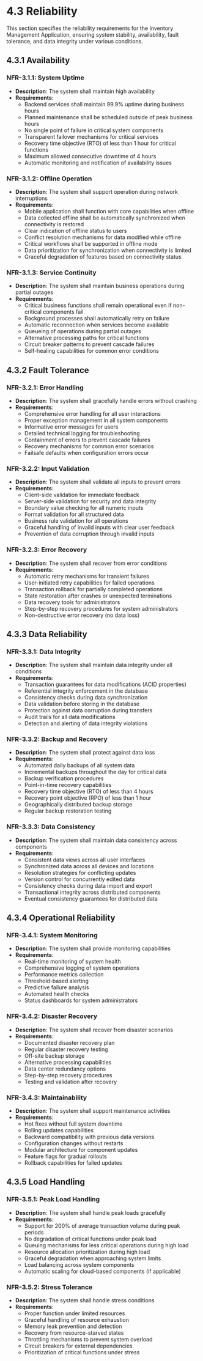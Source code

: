 # 4.3 Reliability

This section specifies the reliability requirements for the Inventory Management Application, ensuring system stability, availability, fault tolerance, and data integrity under various conditions.

## 4.3.1 Availability

### NFR-3.1.1: System Uptime

- **Description**: The system shall maintain high availability
- **Requirements**:
  - Backend services shall maintain 99.9% uptime during business hours
  - Planned maintenance shall be scheduled outside of peak business hours
  - No single point of failure in critical system components
  - Transparent failover mechanisms for critical services
  - Recovery time objective (RTO) of less than 1 hour for critical functions
  - Maximum allowed consecutive downtime of 4 hours
  - Automatic monitoring and notification of availability issues

### NFR-3.1.2: Offline Operation

- **Description**: The system shall support operation during network interruptions
- **Requirements**:
  - Mobile application shall function with core capabilities when offline
  - Data collected offline shall be automatically synchronized when connectivity is restored
  - Clear indication of offline status to users
  - Conflict resolution mechanisms for data modified while offline
  - Critical workflows shall be supported in offline mode
  - Data prioritization for synchronization when connectivity is limited
  - Graceful degradation of features based on connectivity status

### NFR-3.1.3: Service Continuity

- **Description**: The system shall maintain business operations during partial outages
- **Requirements**:
  - Critical business functions shall remain operational even if non-critical components fail
  - Background processes shall automatically retry on failure
  - Automatic reconnection when services become available
  - Queueing of operations during partial outages
  - Alternative processing paths for critical functions
  - Circuit breaker patterns to prevent cascade failures
  - Self-healing capabilities for common error conditions

## 4.3.2 Fault Tolerance

### NFR-3.2.1: Error Handling

- **Description**: The system shall gracefully handle errors without crashing
- **Requirements**:
  - Comprehensive error handling for all user interactions
  - Proper exception management in all system components
  - Informative error messages for users
  - Detailed technical logging for troubleshooting
  - Containment of errors to prevent cascade failures
  - Recovery mechanisms for common error scenarios
  - Failsafe defaults when configuration errors occur

### NFR-3.2.2: Input Validation

- **Description**: The system shall validate all inputs to prevent errors
- **Requirements**:
  - Client-side validation for immediate feedback
  - Server-side validation for security and data integrity
  - Boundary value checking for all numeric inputs
  - Format validation for all structured data
  - Business rule validation for all operations
  - Graceful handling of invalid inputs with clear user feedback
  - Prevention of data corruption through invalid inputs

### NFR-3.2.3: Error Recovery

- **Description**: The system shall recover from error conditions
- **Requirements**:
  - Automatic retry mechanisms for transient failures
  - User-initiated retry capabilities for failed operations
  - Transaction rollback for partially completed operations
  - State restoration after crashes or unexpected terminations
  - Data recovery tools for administrators
  - Step-by-step recovery procedures for system administrators
  - Non-destructive error recovery (no data loss)

## 4.3.3 Data Reliability

### NFR-3.3.1: Data Integrity

- **Description**: The system shall maintain data integrity under all conditions
- **Requirements**:
  - Transaction guarantees for data modifications (ACID properties)
  - Referential integrity enforcement in the database
  - Consistency checks during data synchronization
  - Data validation before storing in the database
  - Protection against data corruption during transfers
  - Audit trails for all data modifications
  - Detection and alerting of data integrity violations

### NFR-3.3.2: Backup and Recovery

- **Description**: The system shall protect against data loss
- **Requirements**:
  - Automated daily backups of all system data
  - Incremental backups throughout the day for critical data
  - Backup verification procedures
  - Point-in-time recovery capabilities
  - Recovery time objective (RTO) of less than 4 hours
  - Recovery point objective (RPO) of less than 1 hour
  - Geographically distributed backup storage
  - Regular backup restoration testing

### NFR-3.3.3: Data Consistency

- **Description**: The system shall maintain data consistency across components
- **Requirements**:
  - Consistent data views across all user interfaces
  - Synchronized data across all devices and locations
  - Resolution strategies for conflicting updates
  - Version control for concurrently edited data
  - Consistency checks during data import and export
  - Transactional integrity across distributed components
  - Eventual consistency guarantees for distributed data

## 4.3.4 Operational Reliability

### NFR-3.4.1: System Monitoring

- **Description**: The system shall provide monitoring capabilities
- **Requirements**:
  - Real-time monitoring of system health
  - Comprehensive logging of system operations
  - Performance metrics collection
  - Threshold-based alerting
  - Predictive failure analysis
  - Automated health checks
  - Status dashboards for system administrators

### NFR-3.4.2: Disaster Recovery

- **Description**: The system shall recover from disaster scenarios
- **Requirements**:
  - Documented disaster recovery plan
  - Regular disaster recovery testing
  - Off-site backup storage
  - Alternative processing capabilities
  - Data center redundancy options
  - Step-by-step recovery procedures
  - Testing and validation after recovery

### NFR-3.4.3: Maintainability

- **Description**: The system shall support maintenance activities
- **Requirements**:
  - Hot fixes without full system downtime
  - Rolling updates capabilities
  - Backward compatibility with previous data versions
  - Configuration changes without restarts
  - Modular architecture for component updates
  - Feature flags for gradual rollouts
  - Rollback capabilities for failed updates

## 4.3.5 Load Handling

### NFR-3.5.1: Peak Load Handling

- **Description**: The system shall handle peak loads gracefully
- **Requirements**:
  - Support for 200% of average transaction volume during peak periods
  - No degradation of critical functions under peak load
  - Queuing mechanisms for less critical operations during high load
  - Resource allocation prioritization during high load
  - Graceful degradation when approaching system limits
  - Load balancing across system components
  - Automatic scaling for cloud-based components (if applicable)

### NFR-3.5.2: Stress Tolerance

- **Description**: The system shall handle stress conditions
- **Requirements**:
  - Proper function under limited resources
  - Graceful handling of resource exhaustion
  - Memory leak prevention and detection
  - Recovery from resource-starved states
  - Throttling mechanisms to prevent system overload
  - Circuit breakers for external dependencies
  - Prioritization of critical functions under stress
